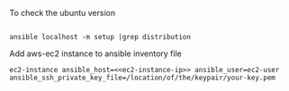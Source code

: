 To check the ubuntu version
```

ansible localhost -m setup |grep distribution

```

Add aws-ec2 instance to ansible inventory file

```
ec2-instance ansible_host=<<ec2-instance-ip>> ansible_user=ec2-user ansible_ssh_private_key_file=/location/of/the/keypair/your-key.pem

```
